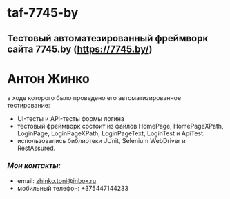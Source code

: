 # taf-7745-by
## **Тестовый автоматезированный фреймворк сайта 7745.by** (https://7745.by/)
# Антон Жинко
в ходе  которого было проведено его автоматизированное тестирование:
* UI-тесты и API-тесты формы логина
* тестовый фреймворк состоит из файлов HomePage, HomePageXPath, LoginPage, LoginPageXPath, LoginPageText, LoginTest и ApiTest.
* использовались библиотеки JUnit, Selenium WebDriver и RestAssured.
### *Мои контакты:* ###
* email: zhinko.toni@inbox.ru
* мобильный телефон: +375447144233


